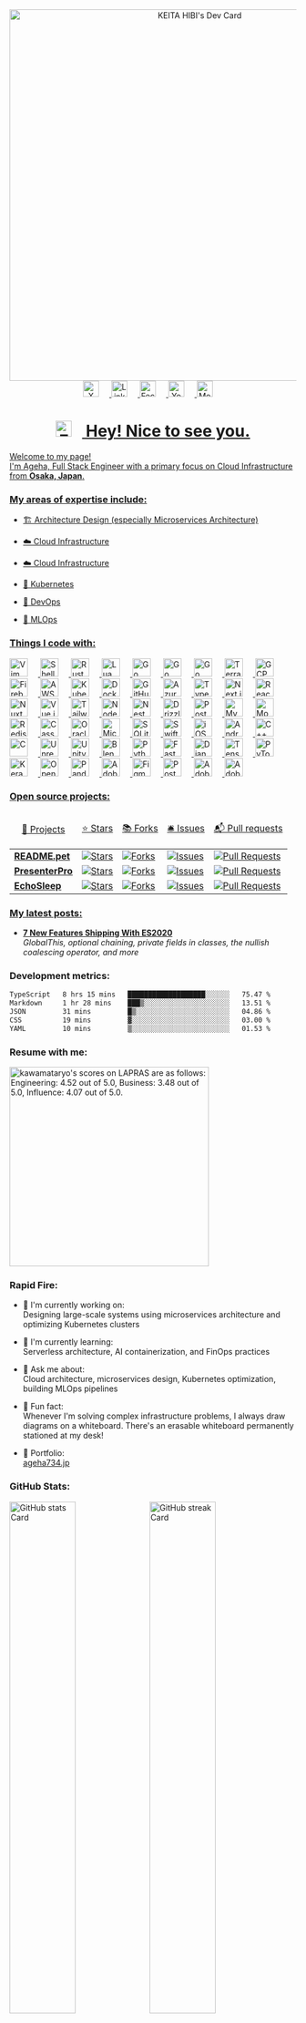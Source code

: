 <div align="center">
  <a href="https://app.daily.dev/ageha734">
    <img 
      src="https://api.daily.dev/devcards/v2/NwRyAmMOgWntGfpuKVfsX.png?r=yp9&type=wide" 
      width="652" 
      alt="KEITA HIBI's Dev Card"
      />
  </a>
</div>

<div align="center">
  <a href="https://x.com/ageha734" target="_blank">
    <img 
      src="https://img.shields.io/badge/Twitter-000000?style=for-the-badge&logo=X&logoColor=white" 
      height="28" 
      style="margin-right: 18px"
      alt="X"
      /> 
  </a>
  <a href="https://www.linkedin.com/in/ageha734" target="_blank">
    <img 
      src="https://img.shields.io/badge/LinkedIn-0077B5?style=for-the-badge&logo=linkedin&logoColor=white" 
      height="28" 
      style="margin-right: 18px"
      alt="Linkedin"
      /> 
  </a>
  <a href="https://www.facebook.com/ageha734" target="_blank">
    <img 
      src="https://img.shields.io/badge/Facebook-1877F2?style=for-the-badge&logo=facebook&logoColor=white" 
      height="28" 
      style="margin-right: 18px"
      alt="Fecebook"
      />
  </a>
  <a href="https://www.youtube.com/@ageha734" target="_blank">
    <img 
      src="https://img.shields.io/badge/YouTube-FF0000?style=for-the-badge&logo=youtube&logoColor=white" 
      height="28" 
      style="margin-right: 18px"
      alt="Youtube "
      />
  </a>
  <a href="https://medium.com/@ageha734" target="_blank">
    <img 
      src="https://img.shields.io/badge/Medium-000000?style=for-the-badge&logo=medium&logoColor=white" 
      height="28" 
      style="margin-right: 18px"
      alt="Medium"
      />
</div>

<div align="center" id="toc">
  <ul style="list-style: none">
    <h1>
      <img 
        src="https://emojis.slackmojis.com/emojis/images/1531849430/4246/blob-sunglasses.gif?1531849430" 
        width="28"
        style="margin-right: 18px"
        alt="Emoji"
        />
      Hey! Nice to see you.
    </h1>
  </ul>
</div>

<p align="left">
  Welcome to my page! </br> 
  I'm Ageha, Full Stack Engineer with a primary focus on Cloud Infrastructure from <b>Osaka, Japan</b>.
</p>

 <h3 align="left"><b>My areas of expertise include:</b></h3>
 <div align="left">
   <ul>
     <li>
       <p>🏗️ Architecture Design (especially Microservices Architecture)</p>
     </li>
     <li>
       <p>☁️ Cloud Infrastructure</p>
     </li>
     <li>
       <p>☁️ Cloud Infrastructure</p>
     </li>
     <li>
       <p>🐳 Kubernetes</p>
     </li>
     <li>
       <p>🔄 DevOps</p>
     </li>
     <li>
       <p>🧠 MLOps</p>
     </li>
   </ul>
 </div>

<h3 align="left"><b>Things I code with:</b></h3>
<div align="left">
  <img 
    src="https://img.shields.io/badge/Vim-019733?logo=vim&logoColor=white" 
    height="32" 
    style="margin-right: 18px"
    alt="Vim"
    /> 
  <img 
    src="https://img.shields.io/badge/Shell-4EAA25?logo=gnu-bash&logoColor=white" 
    height="32" 
    style="margin-right: 18px"
    alt="Shell"
    /> <img src="https://img.shields.io/badge/Rust-B7410E?logo=rust&logoColor=white" height="32" alt="Rust" style="margin-right: 18px"> <img src="https://img.shields.io/badge/Lua-2C2D72?logo=lua&logoColor=white" height="32" alt="Lua" style="margin-right: 18px"> <img src="https://img.shields.io/badge/Go-00ADD8?logo=go&logoColor=white" height="32" alt="Go" style="margin-right: 18px"> <img src="https://cdn.jsdelivr.net/gh/devicons/devicon/icons/go/go-original.svg" height="32" alt="Go" style="margin-right: 18px"> <img src="https://cdn.simpleicons.org/go/00ADD8" height="32" alt="Go" style="margin-right: 18px"> <img src="https://img.shields.io/badge/Terraform-623CE4?logo=terraform&logoColor=white" height="32" alt="Terraform" style="margin-right: 18px"> <img src="https://cdn.jsdelivr.net/gh/devicons/devicon/icons/googlecloud/googlecloud-original.svg" height="32" alt="GCP" style="margin-right: 18px"> <img src="https://cdn.simpleicons.org/firebase/FFCA28" height="32" alt="Firebase" style="margin-right: 18px"> <img src="https://cdn.jsdelivr.net/gh/devicons/devicon@latest/icons/amazonwebservices/amazonwebservices-original-wordmark.svg" height="32" alt="AWS" style="margin-right: 18px"> <img src="https://cdn.jsdelivr.net/gh/devicons/devicon@latest/icons/kubernetes/kubernetes-original-wordmark.svg" height="32" alt="Kubernetes" style="margin-right: 18px"> <img src="https://cdn.jsdelivr.net/gh/devicons/devicon@latest/icons/docker/docker-original-wordmark.svg" height="32" alt="Docker" style="margin-right: 18px"> <img src="https://cdn.jsdelivr.net/gh/devicons/devicon@latest/icons/github/github-original-wordmark.svg" height="32" alt="GitHub" style="margin-right: 18px"> <img src="https://cdn.jsdelivr.net/gh/devicons/devicon@latest/icons/azure/azure-original-wordmark.svg" height="32" alt="Azure" style="margin-right: 18px"> <img src="https://img.shields.io/badge/TypeScript-3178C6?logo=typescript&logoColor=white" height="32" alt="TypeScript" style="margin-right: 18px"> <img src="https://cdn.jsdelivr.net/gh/devicons/devicon@latest/icons/nextjs/nextjs-original-wordmark.svg" height="32" alt="Next.js" style="margin-right: 18px"> <img src="https://cdn.jsdelivr.net/gh/devicons/devicon@latest/icons/react/react-original-wordmark.svg" height="32" alt="React" style="margin-right: 18px"> <img src="https://cdn.jsdelivr.net/gh/devicons/devicon@latest/icons/nuxtjs/nuxtjs-original-wordmark.svg" height="32" alt="NuxtJs" style="margin-right: 18px"> <img src="https://cdn.jsdelivr.net/gh/devicons/devicon@latest/icons/vuejs/vuejs-original-wordmark.svg" height="32" alt="Vue.js" style="margin-right: 18px"> <img src="https://cdn.jsdelivr.net/gh/devicons/devicon@latest/icons/tailwindcss/tailwindcss-original.svg" height="32" alt="Tailwind CSS" style="margin-right: 18px"> <img src="https://img.shields.io/badge/Node.js-8CC84B?logo=node.js&logoColor=white" height="32" alt="Node.js" style="margin-right: 18px"> <img src="https://cdn.jsdelivr.net/gh/devicons/devicon@latest/icons/nestjs/nestjs-original-wordmark.svg" height="32" alt="NestJs" style="margin-right: 18px"> <img src="https://img.shields.io/badge/Drizzle-4F5D95?logo=drizzle&logoColor=white" height="32" alt="Drizzle" style="margin-right: 18px"> <img src="https://cdn.jsdelivr.net/gh/devicons/devicon@latest/icons/postgresql/postgresql-original-wordmark.svg" height="32" alt="PostgreSQL" style="margin-right: 18px"> <img src="https://cdn.jsdelivr.net/gh/devicons/devicon@latest/icons/mysql/mysql-original-wordmark.svg" height="32" alt="MySQL" style="margin-right: 18px"> <img src="https://cdn.jsdelivr.net/gh/devicons/devicon@latest/icons/mongodb/mongodb-original-wordmark.svg" height="32" alt="MongoDB" style="margin-right: 18px"> <img src="https://cdn.jsdelivr.net/gh/devicons/devicon@latest/icons/redis/redis-original-wordmark.svg" height="32" alt="Redis" style="margin-right: 18px"> <img src="https://cdn.jsdelivr.net/gh/devicons/devicon/icons/cassandra/cassandra-original-wordmark.svg" height="32" alt="Cassandra" style="margin-right: 18px"> <img src="https://cdn.jsdelivr.net/gh/devicons/devicon/icons/oracle/oracle-original.svg" height="32" alt="Oracle" style="margin-right: 18px"> <img src="https://cdn.jsdelivr.net/gh/devicons/devicon@latest/icons/microsoftsqlserver/microsoftsqlserver-original-wordmark.svg" height="32" alt="Microsoft SQL Server" style="margin-right: 18px"> <img src="https://cdn.jsdelivr.net/gh/devicons/devicon@latest/icons/sqlite/sqlite-original-wordmark.svg" height="32" alt="SQLite" style="margin-right: 18px"> <img src="https://img.shields.io/badge/Swift-F05138?logo=swift&logoColor=white" height="32" alt="Swift" style="margin-right: 18px"> <img src="https://cdn.jsdelivr.net/gh/devicons/devicon/icons/apple/apple-original.svg" height="32" alt="iOS" style="margin-right: 18px"> <img src="https://cdn.simpleicons.org/android/3DDC84" height="32" alt="Android" style="margin-right: 18px"> <img src="https://img.shields.io/badge/C%2B%2B-F34B7F?logo=c%2B%2B&logoColor=white" height="32" alt="C++" style="margin-right: 18px"> <img src="https://img.shields.io/badge/C-A8B9CC?logo=c&logoColor=white" height="32" alt="C" style="margin-right: 18px"> <img src="https://cdn.jsdelivr.net/gh/devicons/devicon@latest/icons/unrealengine/unrealengine-original-wordmark.svg" height="32" alt="Unreal Engine" style="margin-right: 18px"> <img src="https://cdn.jsdelivr.net/gh/devicons/devicon@latest/icons/unity/unity-original-wordmark.svg" height="32" alt="Unity" style="margin-right: 18px"> <img src="https://cdn.jsdelivr.net/gh/devicons/devicon@latest/icons/blender/blender-original-wordmark.svg" height="32" alt="Blender" style="margin-right: 18px"> <img src="https://img.shields.io/badge/Python-306998?logo=python&logoColor=white" height="32" alt="Python" style="margin-right: 18px"> <img src="https://cdn.jsdelivr.net/gh/devicons/devicon@latest/icons/fastapi/fastapi-original-wordmark.svg" height="32" alt="FastAPI" style="margin-right: 18px"> <img src="https://cdn.jsdelivr.net/gh/devicons/devicon@latest/icons/django/django-plain-wordmark.svg" height="32" alt="Django" style="margin-right: 18px"> <img src="https://cdn.jsdelivr.net/gh/devicons/devicon@latest/icons/tensorflow/tensorflow-original-wordmark.svg" height="32" alt="TensorFlow" style="margin-right: 18px"> <img src="https://cdn.jsdelivr.net/gh/devicons/devicon@latest/icons/pytorch/pytorch-original-wordmark.svg" height="32" alt="PyTorch" style="margin-right: 18px"> <img src="https://cdn.jsdelivr.net/gh/devicons/devicon@latest/icons/keras/keras-original-wordmark.svg" height="32" alt="Keras" style="margin-right: 18px"> <img src="https://cdn.jsdelivr.net/gh/devicons/devicon@latest/icons/opencv/opencv-original-wordmark.svg" height="32" alt="Opencv" style="margin-right: 18px"> <img src="https://cdn.jsdelivr.net/gh/devicons/devicon/icons/pandas/pandas-original-wordmark.svg" height="32" alt="Pandas" style="margin-right: 18px"> <img src="https://img.shields.io/badge/Adobe_Premiere_Pro-9999FF?logo=adobe-premiere-pro&logoColor=white" height="32" alt="Adobe Premiere Pro" style="margin-right: 18px"> <img src="https://img.shields.io/badge/Figma-F24E1E?logo=figma&logoColor=white" height="32" alt="Figma" style="margin-right: 18px"> <img src="https://img.shields.io/badge/Postman-FF6C37?logo=postman&logoColor=white" height="32" alt="Postman" style="margin-right: 18px"> <img src="https://img.shields.io/badge/Adobe_Photoshop-31A8FF?logo=adobe-photoshop&logoColor=white" height="32" alt="Adobe Photoshop" style="margin-right: 18px"> <img src="https://img.shields.io/badge/Adobe_Illustrator-FF9A00?logo=adobe-illustrator&logoColor=white" height="32" alt="Adobe Illustrator" style="margin-right: 18px">
</div>

<h3 align="left"><b>Open source projects:</b></h3>
<div align="left">
  <table>
    <thead align="center">
      <tr border: none;>
        <td>
          <p>🎁 Projects</p>
        </td>
        <td>
          <p>⭐ Stars</p>
        </td>
        <td>
          <p>📚 Forks</p>
        </td>
        <td>
          <p>🛎 Issues</p>
        </td>
        <td>
          <p>📬 Pull requests</p>
        </td>
      </tr>
    </thead>
    <tbody>
        <tr>
          <td><a href="https://github.com/impostor-syndromes/README.pet"><b>README.pet</b></a></td>
          <td>
            <img  
              src="https://img.shields.io/github/stars/impostor-syndromes/README.pet?style=flat-square&labelColor=343b41"
              alt="Stars"
              />
          </td>
          <td>
            <img 
              src="https://img.shields.io/github/forks/impostor-syndromes/README.pet?style=flat-square&labelColor=343b41"
              alt="Forks" 
              />
          </td>
          <td>
            <img 
              src="https://img.shields.io/github/issues/impostor-syndromes/README.pet?style=flat-square&labelColor=343b41"
              alt="Issues"
              />
          </td>
          <td>
            <img 
              src="https://img.shields.io/github/issues-pr/impostor-syndromes/README.pet?style=flat-square&labelColor=343b41" 
              alt="Pull Requests"
              />
          </td>
        </tr>
        <tr>
          <td><a href="https://gitea.com/takenoko/PresenterPro"><b>PresenterPro</b></a></td>
          <td><img alt="Stars" src="https://img.shields.io/gitea/stars/takenoko/PresenterPro?style=flat-square&labelColor=343b41"/></td>
          <td><img alt="Forks" src="https://img.shields.io/gitea/forks/takenoko/PresenterPro?style=flat-square&labelColor=343b41"/></td>
          <td><img alt="Issues" src="https://img.shields.io/gitea/issues/takenoko/PresenterPro?style=flat-square&labelColor=343b41"/></td>
          <td><img alt="Pull Requests" src="https://img.shields.io/gitea/issues-pr/takenoko/PresenterPro?style=flat-square&labelColor=343b41"/>     </td>
        </tr>
        <tr>
          <td><a href="https://github.com/hizuki-mimuro/EchoSleep"><b>EchoSleep</b></a></td>
          <td><img alt="Stars" src="https://img.shields.io/github/stars/hizuki-mimuro/EchoSleep?style=flat-square&labelColor=343b41"/></td>
          <td><img alt="Forks" src="https://img.shields.io/github/forks/hizuki-mimuro/EchoSleep?style=flat-square&labelColor=343b41"/></td>
          <td><img alt="Issues" src="https://img.shields.io/github/issues/hizuki-mimuro/EchoSleep?style=flat-square&labelColor=343b41"/></td>
          <td><img alt="Pull Requests" src="https://img.shields.io/github/issues-pr/hizuki-mimuro/EchoSleep?style=flat-square&labelColor=343b41"/></td>
        </tr>
    </tbody>
  </table>
</div>

**<h3 align="left">My latest posts:</h3>**
<div align="left">
  <ul>
    <li>
      <a href="https://medium.com/better-programming/8-new-features-shipping-with-es2020-7a2721f710fb"><b>7 New Features Shipping With ES2020</b></a><br/><i>GlobalThis, optional chaining, private fields in classes, the nullish coalescing operator, and more</i>
    </li>
  </ul>
</div>

**<h3 align="left">Development metrics:</h3>** 
<!--START_SECTION:waka-->

```txt
TypeScript   8 hrs 15 mins   ███████████████████░░░░░░   75.47 %
Markdown     1 hr 28 mins    ███▒░░░░░░░░░░░░░░░░░░░░░   13.51 %
JSON         31 mins         █▒░░░░░░░░░░░░░░░░░░░░░░░   04.86 %
CSS          19 mins         ▓░░░░░░░░░░░░░░░░░░░░░░░░   03.00 %
YAML         10 mins         ▒░░░░░░░░░░░░░░░░░░░░░░░░   01.53 %
```

<!--END_SECTION:waka-->

<h3 align="left"><b>Resume with me:</b></h3>
<div align="left">
  <!--START_SECTION:lapras-card-->
  <a href="https://lapras.com/public/ZGCCIAL" target="_blank" rel="noopener noreferrer">
    <img 
      src="https://lapras-card-generator.vercel.app/api/svg?e=4.52&b=3.48&i=4.07&b1=%23020E27&b2=%230E5593&i1=%23030E21&i2=%231688BF&l=en"
      width="350"
      alt="kawamataryo's scores on LAPRAS are as follows: Engineering: 4.52 out of 5.0, Business: 3.48 out of 5.0, Influence: 4.07 out of 5.0." 
      />
  </a>
  <!--END_SECTION:lapras-card-->
</div>

**<h3 align="left">Rapid Fire:</h3>**
<div align="left">
  <ul>
    <li>
      <p>💼 I'm currently working on: </br>
        Designing large-scale systems using microservices architecture and optimizing Kubernetes clusters</p>
    </li>
    <li>
      <p>🌱 I'm currently learning: </br>
        Serverless architecture, AI containerization, and FinOps practices</p>
    </li>
    <li>
      <p>💬 Ask me about: </br>
        Cloud architecture, microservices design, Kubernetes optimization, building MLOps pipelines</p>
    </li>
    <li>
      <p>🎢 Fun fact: </br>
        Whenever I'm solving complex infrastructure problems, I always draw diagrams on a whiteboard. There's an erasable whiteboard permanently stationed at my desk!</p>
    </li>
    <li>
      <p>📂 Portfolio: </br>
        <a href="https://ageha734.jp" target="_blank">ageha734.jp</a></p>
    </li>
  </ul>
</div>
  
**<h3 align="left">GitHub Stats:</h3>**
<p align="left">
  <img width="48%" src="https://github-readme-stats.vercel.app/api?username=ageha734&theme=default&cache_seconds=1800&border_radius=4&hide_title=false&hide_rank=false&show_icons=true&include_all_commits=true&line_height=25" alt="GitHub stats Card" />
  <img width="48%" src="https://streak-stats.demolab.com/?user=ageha734&theme=default&hide_border=false&border_radius=4.5&date_format=M+j%5B%2C+Y%5D&mode=daily&disable_animations=false&hide_total_contributions=false&hide_current_streak=false&hide_longest_streak=false&exclude_days=Mon%2CTue%2CWed%2CThu%2CFri&locale=en&card_height=200" alt="GitHub streak Card" />
</p>
<p align="left">
  <img width="48%" src="https://github-readme-stats.vercel.app/api/top-langs?username=ageha734&theme=default&cache_seconds=1800&border_radius=4&hide_title=false&layout=compact&langs_count=5&card_width=400&hide_progress=false" alt="GitHub top-langs Card" />
  <img width="48%" src="https://github-readme-stats.vercel.app/api/pin/?username=ageha734&repo=&theme=default&cache_seconds=1800&border_radius=4&show_owner=false" alt="GitHub repo-card Card" />
</p>

**<h3 align="left">Support Me:</h3>**
<p align="left"><a href="https://paypal.me/ageha734" target="_blank"><img src="https://img.shields.io/badge/PayPal-00457C?style=for-the-badge&logo=paypal&logoColor=white" height="48" style="margin-right: 18px"></a></p>

**<h3 align="left">Respect:</h3>**
<p >
  <ul align="left">
    <li>
      <a href="https://medium.com/better-programming/8-new-features-shipping-with-es2020-7a2721f710fb"><b>7 New Features Shipping With ES2020</b></a><br/><i>GlobalThis, optional chaining, private fields in classes, the nullish coalescing operator, and more</i>
    </li>
  </ul>
This profile is a fork of [thmsgbrt/thmsgbrt](https://github.com/thmsgbrt). Thanks.
This profile is a fork of [kawamataryo/kawamataryo](https://github.com/kawamataryo). Thanks.
This profile is a fork of [sushilmagare10/github-profile-genarator](https://github.com/sushilmagare10/github-profile-genarator). Thanks.
</p>

------------

<p align="center">
    This <i>README</i> file is generated <b>every 3 hours</b>!<br>Last refresh: Tuesday, 24 September, 11:01 CEST<br>
    <a href="https://medium.com/@th.guibert/how-to-create-a-self-updating-readme-md-for-your-github-profile-f8b05744ca91">Create your own here!</a>
</p>
<p align="center">
    <img src="https://github.com/ageha734/ageha734/workflows/README%20build/badge.svg" />
    <img alt="Stars" src="https://img.shields.io/github/stars/ageha734/ageha734?style=flat-square&labelColor=343b41"/>
    <img alt="Forks" src="https://img.shields.io/github/forks/ageha734/ageha734?style=flat-square&labelColor=343b41"/>
    <img alt="Profile Views" src="https://komarev.com/ghpvc/?username=ageha734" />
</p>
